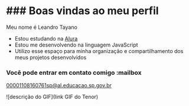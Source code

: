 # ### Boas vindas ao meu perfil

Meu nome é Leandro Tayano

- Estou estudando na [Alura](https://www.alura.com.br)
- Estou me desenvolvendo na linguagem JavaScript
- Utilizo esse espaço para minha organização e compartilhamento dos meus projetos desenvolvidos

### Você pode entrar em contato comigo :mailbox

00001108160761sp@al.educacao.sp.gov.br



![descrição do GIF](link GIF do Tenor)

